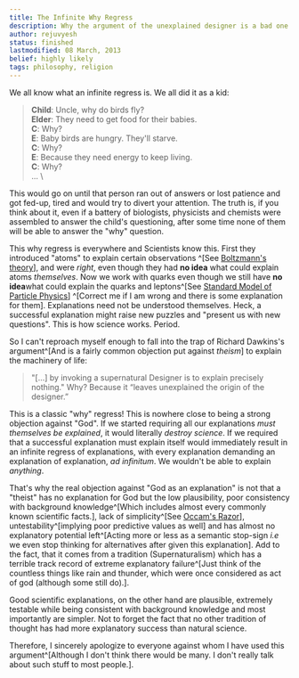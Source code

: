 ```yaml
---
title: The Infinite Why Regress
description: Why the argument of the unexplained designer is a bad one.
author: rejuvyesh
status: finished
lastmodified: 08 March, 2013
belief: highly likely
tags: philosophy, religion
---
```


We all know what an infinite regress is. We all did it as a kid:

> **Child**: Uncle, why do birds fly? \
> **Elder**: They need to get food for their babies. \
> **C**: Why? \
> **E**: Baby birds are hungry. They'll starve. \
> **C**: Why? \
> **E**: Because they need energy to keep living. \
> **C**: Why? \
>   ... \


This would go on until that person ran out of answers or lost patience and got fed-up, tired and would try to divert your attention. The truth is, if you think about it, even if a battery of biologists, physicists and chemists were assembled to answer the child's questioning, after some time none of them will be able to answer the "why" question.

This why regress is everywhere and Scientists know this. First they introduced "atoms" to explain certain observations ^[See [Boltzmann's theory](http://en.wikipedia.org/wiki/Ludwig_Boltzmann#Physics)], and were _right_, even though they had **no idea** what could explain atoms _themselves_. Now we work with quarks even though we still have **no idea**what could explain the quarks and leptons^[See [Standard Model of Particle Physics](http://en.wikipedia.org/wiki/Standard_Model)] ^[Correct me if I am wrong and there is some explanation for them]. Explanations need not be understood themselves. Heck, a successful explanation might raise new puzzles and "present us with new questions". This is how science works. Period.

So I can't reproach myself enough to fall into the trap of Richard Dawkins's argument^[And is a fairly common objection put against _theism_] to explain the machinery of life:

> "[...] by invoking a supernatural Designer is to explain precisely nothing." Why? Because it “leaves unexplained the origin of the designer.”

This is a classic "why" regress! This is nowhere close to being a strong objection against "God". If we started requiring all our explanations _must themselves be explained_, it would literally _destroy science_. If we required that a successful explanation must explain itself would immediately result in an infinite regress of explanations, with every explanation demanding an explanation of explanation, _ad infinitum_. We wouldn't be able to explain _anything_.

That's why the real objection against "God as an explanation" is not that a "theist" has no explanation for God but the low plausibility, poor consistency with background knowledge^[Which includes almost every commonly known scientific facts.], lack of simplicity^[See [Occam's Razor](http://en.wikipedia.org/wiki/Occam%27s_razor#Applications)], untestability^[implying poor predictive values as well] and has almost no explanatory potential left^[Acting more or less as a semantic stop-sign _i.e_ we even stop thinking for alternatives after given this explanation]. Add to the fact, that it comes from a tradition (Supernaturalism) which has a terrible track record of extreme explanatory failure^[Just think of the countless things like rain and thunder, which were once considered as act of god (although some still do).].

Good scientific explanations, on the other hand are plausible, extremely testable while being consistent with background knowledge and most importantly are simpler. Not to forget the fact that no other tradition of thought has had more explanatory success than natural science.

Therefore, I sincerely apologize to everyone against whom I have used this argument^[Although I don't think there would be many. I don't really talk about such stuff to most people.].






